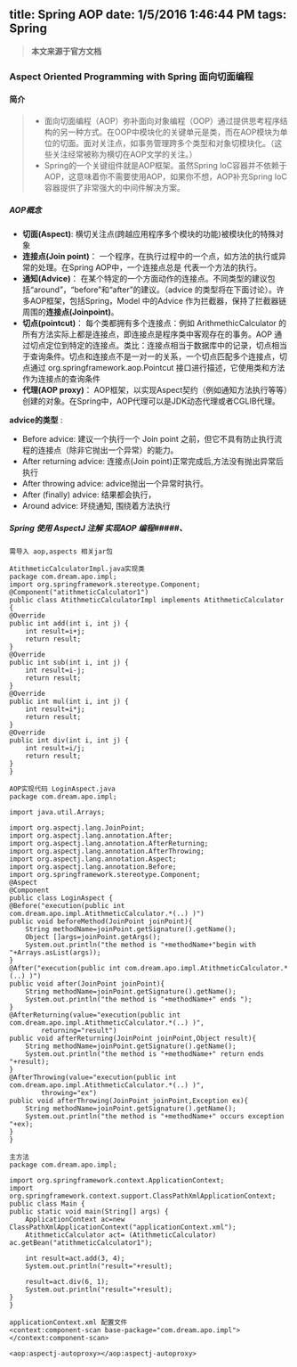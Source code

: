 title: Spring AOP
date: 1/5/2016 1:46:44 PM 
tags: Spring
---

> **本文来源于官方文档**

### Aspect Oriented Programming with Spring 面向切面编程 ###

 #### 简介 ####

>  - 面向切面编程（AOP）弥补面向对象编程（OOP）通过提供思考程序结构的另一种方式。在OOP中模块化的关键单元是类，而在AOP模块为单位的切面。面对关注点，如事务管理跨多个类型和对象切模块化。（这些关注经常被称为横切在AOP文学的关注。）
>  - Spring的一个关键组件就是AOP框架。虽然Spring IoC容器并不依赖于AOP，这意味着你不需要使用AOP，如果你不想，AOP补充Spring IoC容器提供了非常强大的中间件解决方案。

##### AOP概念 #####

 - **切面(Aspect)**: 横切关注点(跨越应用程序多个模块的功能)被模块化的特殊对象
 - **连接点(Join point)**： 一个程序，在执行过程中的一个点，如方法的执行或异常的处理。在Spring AOP中，一个连接点总是 代表一个方法的执行。
 - **通知(Advice)**： 在某个特定的一个方面动作的连接点。不同类型的建议包括“around”，“before”和“after”的建议。（advice 的类型将在下面讨论）。许多AOP框架，包括Spring，Model 中的Advice 作为拦截器，保持了拦截器链周围的**连接点(Joinpoint)**。
 - **切点(pointcut)**： 每个类都拥有多个连接点：例如 ArithmethicCalculator 的所有方法实际上都是连接点，即连接点是程序类中客观存在的事务。AOP 通过切点定位到特定的连接点。类比：连接点相当于数据库中的记录，切点相当于查询条件。切点和连接点不是一对一的关系，一个切点匹配多个连接点，切点通过 org.springframework.aop.Pointcut 接口进行描述，它使用类和方法作为连接点的查询条件
 - **代理(AOP proxy)**： AOP框架，以实现Aspect契约（例如通知方法执行等等）创建的对象。在Spring中，AOP代理可以是JDK动态代理或者CGLIB代理。

**advice的类型** :

 - Before advice: 建议一个执行一个 Join point 之前，但它不具有防止执行流程的连接点（除非它抛出一个异常）的能力。
 - After returning advice: 连接点(Join point)正常完成后,方法没有抛出异常后执行
 - After throwing advice: advice抛出一个异常时执行。
 - After (finally) advice: 结果都会执行，
 - Around advice: 环绕通知, 围绕着方法执行



##### Spring 使用 AspectJ 注解 实现AOP 编程#####、

	需导入 aop,aspects 相关jar包

	AtithmeticCalculatorImpl.java实现类
	package com.dream.apo.impl;
	import org.springframework.stereotype.Component;
	@Component("atithmeticCalculator1")
	public class AtithmeticCalculatorImpl implements AtithmeticCalculator {
	@Override
	public int add(int i, int j) {
		int result=i+j;
		return result;
	}
	@Override
	public int sub(int i, int j) {
		int result=i-j;
		return result;
	}
	@Override
	public int mul(int i, int j) {
		int result=i*j;
		return result;
	}
	@Override
	public int div(int i, int j) {
		int result=i/j;
		return result;
	}
	}
	
	AOP实现代码 LoginAspect.java 
	package com.dream.apo.impl;

	import java.util.Arrays;
	
	import org.aspectj.lang.JoinPoint;
	import org.aspectj.lang.annotation.After;
	import org.aspectj.lang.annotation.AfterReturning;
	import org.aspectj.lang.annotation.AfterThrowing;
	import org.aspectj.lang.annotation.Aspect;
	import org.aspectj.lang.annotation.Before;
	import org.springframework.stereotype.Component;	
	@Aspect
	@Component
	public class LoginAspect {
	@Before("execution(public int com.dream.apo.impl.AtithmeticCalculator.*(..) )")
	public void beforeMethod(JoinPoint joinPoint){
		String methodName=joinPoint.getSignature().getName();
		Object []args=joinPoint.getArgs();
		System.out.println("the method is "+methodName+"begin with "+Arrays.asList(args));		
	}	
	@After("execution(public int com.dream.apo.impl.AtithmeticCalculator.*(..) )")
	public void after(JoinPoint joinPoint){
		String methodName=joinPoint.getSignature().getName();
		System.out.println("the method is "+methodName+" ends ");		
	}	
	@AfterReturning(value="execution(public int com.dream.apo.impl.AtithmeticCalculator.*(..) )",
			returning="result")
	public void afterReturning(JoinPoint joinPoint,Object result){
		String methodName=joinPoint.getSignature().getName();
		System.out.println("the method is "+methodName+" return ends "+result);
	}	
	@AfterThrowing(value="execution(public int com.dream.apo.impl.AtithmeticCalculator.*(..) )",
			throwing="ex")
	public void afterThrowing(JoinPoint joinPoint,Exception ex){		
		String methodName=joinPoint.getSignature().getName();
		System.out.println("the method is "+methodName+" occurs exception  "+ex);
	}
	}

	主方法
	package com.dream.apo.impl;

	import org.springframework.context.ApplicationContext;
	import org.springframework.context.support.ClassPathXmlApplicationContext;
	public class Main {
	public static void main(String[] args) {
		ApplicationContext ac=new ClassPathXmlApplicationContext("applicationContext.xml");
		AtithmeticCalculator act= (AtithmeticCalculator) ac.getBean("atithmeticCalculator1");
		
		int result=act.add(3, 4);
		System.out.println("result="+result);
		
		result=act.div(6, 1);
		System.out.println("result="+result);
	}
	}

	applicationContext.xml 配置文件 
	<context:component-scan base-package="com.dream.apo.impl"></context:component-scan>
	
	<aop:aspectj-autoproxy></aop:aspectj-autoproxy>
